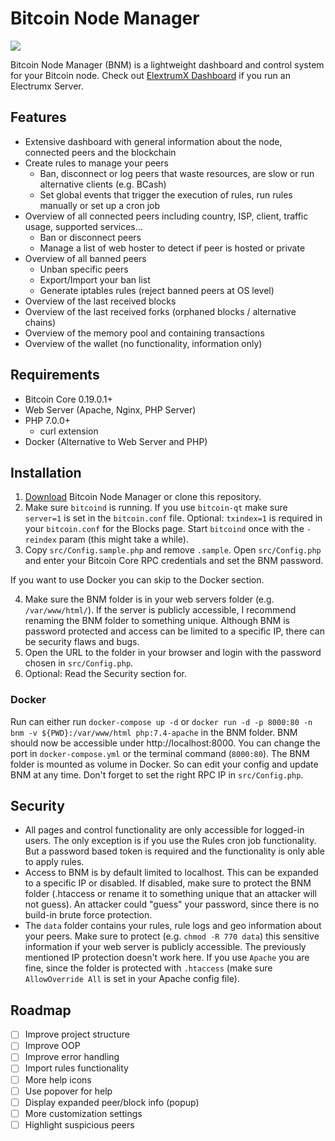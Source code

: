 # Bitcoin Node Manager

![](https://user-images.githubusercontent.com/13236924/102018547-2c11e800-3d6e-11eb-96bb-e0bccf76977e.png)

Bitcoin Node Manager (BNM) is a lightweight dashboard and control system for your Bitcoin node. Check out [ElextrumX Dashboard](https://github.com/Mirobit/electrumx-dashboard) if you run an Electrumx Server.

## Features

- Extensive dashboard with general information about the node, connected peers and the blockchain
- Create rules to manage your peers
  - Ban, disconnect or log peers that waste resources, are slow or run alternative clients (e.g. BCash)
  - Set global events that trigger the execution of rules, run rules manually or set up a cron job
- Overview of all connected peers including country, ISP, client, traffic usage, supported services...
  - Ban or disconnect peers
  - Manage a list of web hoster to detect if peer is hosted or private
- Overview of all banned peers
  - Unban specific peers
  - Export/Import your ban list
  - Generate iptables rules (reject banned peers at OS level)
- Overview of the last received blocks
- Overview of the last received forks (orphaned blocks / alternative chains)
- Overview of the memory pool and containing transactions
- Overview of the wallet (no functionality, information only)

## Requirements

- Bitcoin Core 0.19.0.1+
- Web Server (Apache, Nginx, PHP Server)
- PHP 7.0.0+
  - curl extension
- Docker (Alternative to Web Server and PHP)

## Installation

1. [Download](https://github.com/Mirobit/bitcoin-node-manager/releases) Bitcoin Node Manager or clone this repository.
2. Make sure `bitcoind` is running. If you use `bitcoin-qt` make sure `server=1` is set in the `bitcoin.conf` file. Optional: `txindex=1` is required in your `bitcoin.conf` for the Blocks page. Start `bitcoind` once with the `-reindex` param (this might take a while).
3. Copy `src/Config.sample.php` and remove `.sample`. Open `src/Config.php` and enter your Bitcoin Core RPC credentials and set the BNM password.

If you want to use Docker you can skip to the Docker section.

4. Make sure the BNM folder is in your web servers folder (e.g. `/var/www/html/`). If the server is publicly accessible, I recommend renaming the BNM folder to something unique. Although BNM is password protected and access can be limited to a specific IP, there can be security flaws and bugs.
5. Open the URL to the folder in your browser and login with the password chosen in `src/Config.php`.
6. Optional: Read the Security section for.

### Docker 
Run can either run `docker-compose up -d` or `docker run -d -p 8000:80 -n bnm -v ${PWD}:/var/www/html php:7.4-apache` in the BNM folder. BNM should now be accessible under http://localhost:8000. You can change the port in `docker-compose.yml` or the terminal command (`8000:80`). The BNM folder is mounted as volume in Docker. So can edit your config and update BNM at any time. Don't forget to set the right RPC IP in `src/Config.php`.

## Security

- All pages and control functionality are only accessible for logged-in users. The only exception is if you use the Rules cron job functionality. But a password based token is required and the functionality is only able to apply rules.
- Access to BNM is by default limited to localhost. This can be expanded to a specific IP or disabled. If disabled, make sure to protect the BNM folder (.htaccess or rename it to something unique that an attacker will not guess). An attacker could "guess" your password, since there is no build-in brute force protection.
- The `data` folder contains your rules, rule logs and geo information about your peers. Make sure to protect (e.g. `chmod -R 770 data`) this sensitive information if your web server is publicly accessible. The previously mentioned IP protection doesn't work here. If you use `Apache` you are fine, since the folder is protected with `.htaccess` (make sure `AllowOverride All` is set in your Apache config file).

## Roadmap

- [ ] Improve project structure
- [ ] Improve OOP
- [ ] Improve error handling
- [ ] Import rules functionality
- [ ] More help icons
- [ ] Use popover for help
- [ ] Display expanded peer/block info (popup)
- [ ] More customization settings
- [ ] Highlight suspicious peers
